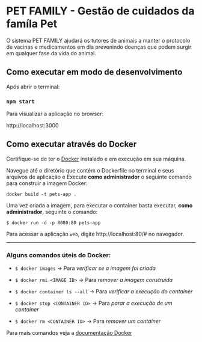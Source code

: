 # PET FAMILY - Gestão de cuidados da famíla Pet
O sistema PET FAMILY ajudará os tutores de animais a manter o protocolo de vacinas e medicamentos em dia prevenindo doenças que podem surgir em qualquer fase da vida do animal.


## Como executar em modo de desenvolvimento

Após abrir o terminal:  
### `npm start`

Para visualizar a aplicação no browser:

http://localhost:3000


## Como executar através do Docker

Certifique-se de ter o [Docker](https://docs.docker.com/engine/install/) instalado e em execução em sua máquina.

Navegue até o diretório que contém o Dockerfile no terminal e seus arquivos de aplicação e
Execute **como administrador** o seguinte comando para construir a imagem Docker:

```
docker build -t pets-app .
```

Uma vez criada a imagem, para executar o container basta executar, **como administrador**, seguinte o comando:

```
$ docker run -d -p 8080:80 pets-app
```

Para acessar a aplicação `web`, digite http://localhost:80/# no navegador.


---
### Alguns comandos úteis do Docker:

- `$ docker images`  -> Para *verificar se a imagem foi criada* 

- `$ docker rmi <IMAGE ID>`  -> Para *remover a imagem construida*  

- `$ docker container ls --all`  -> Para *verificar a execução do container*

- `$ docker stop <CONTAINER ID>`  -> Para *parar a execução de um container*  

- `$ docker rm <CONTAINER ID>`  -> Para *remover um container*  

Para mais comandos veja a [documentação Docker](https://docs.docker.com/reference/)